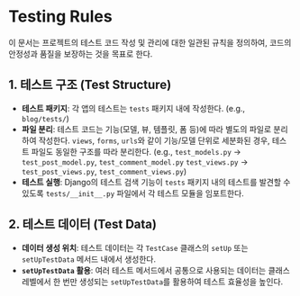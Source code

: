 # Testing Rules

이 문서는 프로젝트의 테스트 코드 작성 및 관리에 대한 일관된 규칙을 정의하여, 코드의 안정성과 품질을 보장하는 것을 목표로 한다.

## 1. 테스트 구조 (Test Structure)

- **테스트 패키지**: 각 앱의 테스트는 `tests` 패키지 내에 작성한다. (e.g., `blog/tests/`)
- **파일 분리**: 테스트 코드는 기능(모델, 뷰, 템플릿, 폼 등)에 따라 별도의 파일로 분리하여 작성한다. `views`, `forms`, `urls`와 같이 기능/모델 단위로 세분화된 경우, 테스트 파일도 동일한 구조를 따라 분리한다. (e.g., 
`test_models.py` -> `test_post_model.py`, `test_comment_model.py`
`test_views.py` -> `test_post_views.py`, `test_comment_views.py`)
- **테스트 실행**: Django의 테스트 검색 기능이 `tests` 패키지 내의 테스트를 발견할 수 있도록 `tests/__init__.py` 파일에서 각 테스트 모듈을 임포트한다.

## 2. 테스트 데이터 (Test Data)

- **데이터 생성 위치**: 테스트 데이터는 각 `TestCase` 클래스의 `setUp` 또는 `setUpTestData` 메서드 내에서 생성한다.
- **`setUpTestData` 활용**: 여러 테스트 메서드에서 공통으로 사용되는 데이터는 클래스 레벨에서 한 번만 생성되는 `setUpTestData`를 활용하여 테스트 효율성을 높인다.
